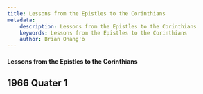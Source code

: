 ```yaml
---
title: Lessons from the Epistles to the Corinthians
metadata:
    description: Lessons from the Epistles to the Corinthians
    keywords: Lessons from the Epistles to the Corinthians
    author: Brian Onang'o
---
```


#### Lessons from the Epistles to the Corinthians

## 1966 Quater 1
